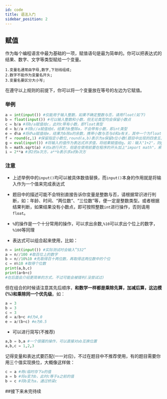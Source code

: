 ```yaml
---
id: code
title: 语法入门
sidebar_position: 2
---
```


## 赋值

作为每个编程语言中最为基础的一项，赋值语句是最为简单的。你可以把表达式的结果、数字、文字等类型赋给一个变量。

```
1.变量名通常由字母,数字,下划线组成;
2.数字不能作为变量名开头;
3.变量名要区分大小写;
```

在遵守以上规则的前提下，你可以将一个变量放在等号的左边为它赋值。

### 举例

```python
a = int(input()) #仅能用于输入整数，如果不确定整数与否，请用float(如下)
b = float(input()) #可以输入整数和小数，但无论类型均会保留小数点
c = b/a #将b/a赋值给c，此时c带有小数，即float类型
d = b//a #将b//a赋值给d，结果为b整除a，不会带有小数，即int类型
e = d%a #将d%a赋值给e，结果为b除a的余数，携带小数与否与d和a有关，其中一个为float都会使结果带有小数
f = round(c,1) #保留指定小数位,round(a,b)表示为a保留b位小数(题目中出现的四舍五入、保留一位小数都是这个操作)
g = eval(input()) #将输入的值作为表达式并求值，将结果赋值给g。如：输入"1+2"，则g为3
h = math.sqrt(a) #对a进行开方，但是在使用前要在程序的开头加上"import math"，来导入math库，后面会再讲
i = 2**a #求2的a次方，a**b表示求a的b次方
```

### 注意

- 上述举例中的`input()`均可以被具体数值替换，而`input()`本身的作用就是将输入作为一个值来完成表达式

- 题目中的描述可能不会特别直接告诉你变量是整数与否，请根据常识进行判断，如：年龄、时间、“两位数“、“三位数”等，便一定是整数类型。或者根据结果判断，如果结果没有小数点，即可按照整数`int`进行操作，否则请用`float`。

- `%`的操作是一个十分常用的操作，可以求出余数,`%10`可以求出个位上的数字，`%100`等同理

- 表达式可以组合起来使用，比如：

```python
n = int(input()) #实际测试时会输入”532“
a = n//100 #取百位上的数字
b = n//10%10 #先取得百十两位数，再取得这两位数中的个位
c = n%10 #取得个位数
print(a,b,c)
print(a+b+c)
#在后面会介绍更简单的方式，不过可能会被错判(没尝试过)
```

但在组合的时候请注意其先后顺序，**和数学一样都是乘除先算，加减后算，这边模(%)和乘除同一个优先级**。如：

```python
a = 3
b = 3
c = 3
d = a/b+c #d为4,0
e = a/(b+c) #e为0.5
```

- 可以进行简写(不推荐)

```python
a,b = b,a #一个很骚的操作，可以直接对ab互换位置
a,b,c = 1,2,3
```

记得变量和表达式要匹配(一一对应)，不过在题目中不推荐使用，有的题目需要你用三个值实现换位，大概像这样做：

```python
c = a #用c临时存下a的值
a = b #将a变为b，此时c等于a之前的值
b = c #将b变为a，通过桥梁c
```


##接下来未完待续

